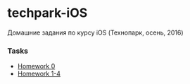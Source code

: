 # techpark-iOS
Домашние задания по курсу iOS (Технопарк, осень, 2016)

### Tasks
* [Homework 0](https://github.com/bestK1ngArthur/techpark-iOS/tree/master/Homework%200/Calculator)
* [Homework 1-4](https://github.com/bestK1ngArthur/techpark-iOS/tree/master/Homework%201-4)
